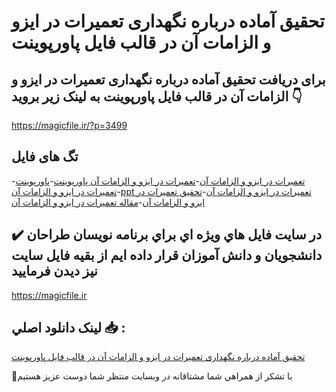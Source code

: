 # تحقیق آماده درباره نگهداری تعمیرات در ایزو و الزامات آن در قالب فایل پاورپوینت

## برای دریافت تحقیق آماده درباره نگهداری تعمیرات در ایزو و الزامات آن در قالب فایل پاورپوینت به لینک زیر بروید 👇

https://magicfile.ir/?p=3499

## تگ های فایل

-[تعمیرات در ایزو و الزامات آن](https://magicfile.ir/product/%d8%aa%d8%ad%d9%82%db%8c%d9%82-%d9%86%da%af%d9%87%d8%af%d8%a7%d8%b1%db%8c-%d8%aa%d8%b9%d9%85%db%8c%d8%b1%d8%a7%d8%aa-%d8%af%d8%b1-%d8%a7%db%8c%d8%b2%d9%88-%d9%88-%d8%a7%d9%84%d8%b2%d8%a7%d9%85%d8%a7%d8%aa/)-[تعمیرات در ایزو و الزامات آن پاورپوینت](https://magicfile.ir/product/%d8%aa%d8%ad%d9%82%db%8c%d9%82-%d9%86%da%af%d9%87%d8%af%d8%a7%d8%b1%db%8c-%d8%aa%d8%b9%d9%85%db%8c%d8%b1%d8%a7%d8%aa-%d8%af%d8%b1-%d8%a7%db%8c%d8%b2%d9%88-%d9%88-%d8%a7%d9%84%d8%b2%d8%a7%d9%85%d8%a7%d8%aa/)-[پاورپوینت تعمیرات در ایزو و الزامات آن](https://magicfile.ir/product/%d8%aa%d8%ad%d9%82%db%8c%d9%82-%d9%86%da%af%d9%87%d8%af%d8%a7%d8%b1%db%8c-%d8%aa%d8%b9%d9%85%db%8c%d8%b1%d8%a7%d8%aa-%d8%af%d8%b1-%d8%a7%db%8c%d8%b2%d9%88-%d9%88-%d8%a7%d9%84%d8%b2%d8%a7%d9%85%d8%a7%d8%aa/)-[ppt تعمیرات در ایزو و الزامات آن](https://magicfile.ir/product/%d8%aa%d8%ad%d9%82%db%8c%d9%82-%d9%86%da%af%d9%87%d8%af%d8%a7%d8%b1%db%8c-%d8%aa%d8%b9%d9%85%db%8c%d8%b1%d8%a7%d8%aa-%d8%af%d8%b1-%d8%a7%db%8c%d8%b2%d9%88-%d9%88-%d8%a7%d9%84%d8%b2%d8%a7%d9%85%d8%a7%d8%aa/)-[تحقیق تعمیرات در ایزو و الزامات آن](https://magicfile.ir/product/%d8%aa%d8%ad%d9%82%db%8c%d9%82-%d9%86%da%af%d9%87%d8%af%d8%a7%d8%b1%db%8c-%d8%aa%d8%b9%d9%85%db%8c%d8%b1%d8%a7%d8%aa-%d8%af%d8%b1-%d8%a7%db%8c%d8%b2%d9%88-%d9%88-%d8%a7%d9%84%d8%b2%d8%a7%d9%85%d8%a7%d8%aa/)-[مقاله تعمیرات در ایزو و الزامات آن](https://magicfile.ir/product/%d8%aa%d8%ad%d9%82%db%8c%d9%82-%d9%86%da%af%d9%87%d8%af%d8%a7%d8%b1%db%8c-%d8%aa%d8%b9%d9%85%db%8c%d8%b1%d8%a7%d8%aa-%d8%af%d8%b1-%d8%a7%db%8c%d8%b2%d9%88-%d9%88-%d8%a7%d9%84%d8%b2%d8%a7%d9%85%d8%a7%d8%aa/)

## ✔️ در سايت فايل هاي ويژه اي براي برنامه نويسان طراحان دانشجويان و دانش آموزان قرار داده ايم از بقيه فايل سايت نيز ديدن فرماييد

https://magicfile.ir


## لينک دانلود اصلي 📥 :

[تحقیق آماده درباره نگهداری تعمیرات در ایزو و الزامات آن در قالب فایل پاورپوینت](https://magicfile.ir/product/%d8%aa%d8%ad%d9%82%db%8c%d9%82-%d9%86%da%af%d9%87%d8%af%d8%a7%d8%b1%db%8c-%d8%aa%d8%b9%d9%85%db%8c%d8%b1%d8%a7%d8%aa-%d8%af%d8%b1-%d8%a7%db%8c%d8%b2%d9%88-%d9%88-%d8%a7%d9%84%d8%b2%d8%a7%d9%85%d8%a7%d8%aa/) 


🙏با تشکر از همراهي شما مشتاقانه در وبسایت منتظر شما دوست عزیز هستیم

